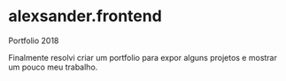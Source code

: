# alexsander.frontend
Portfolio 2018

Finalmente resolvi criar um portfolio para expor alguns projetos e mostrar um pouco meu trabalho.
